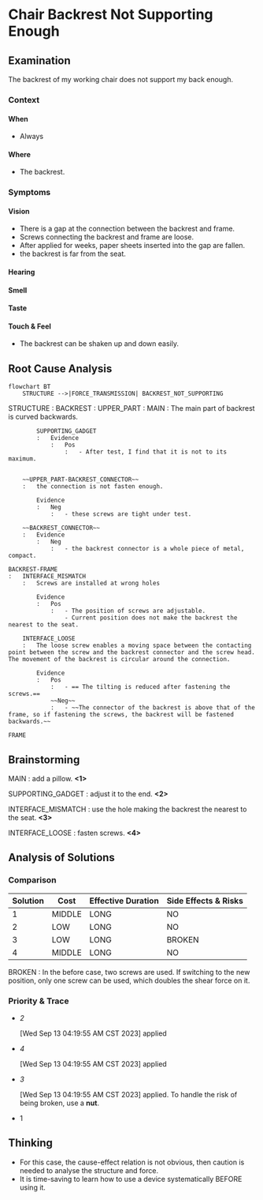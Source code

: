 # Chair Backrest Not Supporting Enough

## Examination
[problem overview]: #
[a problem can be the output or input of a process. For output, it can be a bad output. For input, it can be a waste of resources]: #

The backrest of my working chair does not support my back enough.

### Context

#### When
[Specification: year, season, daytime, during & after some events, duration]: #

- Always

#### Where
[Localization]: #

- The backrest.

### Symptoms
[avoid biases]: #
[comparison between actuation and expectation]: #
[collect evidence used by hypothesis built in the root cause analysis phrase]: #
[specification: location, degree]: #

#### Vision

- There is a gap at the connection between the backrest and frame.
- Screws connecting the backrest and frame are loose.
- After applied for weeks, paper sheets inserted into the gap are fallen.
- the backrest is far from the seat.

#### Hearing

#### Smell

#### Taste

#### Touch & Feel

- The backrest can be shaken up and down easily.

## Root Cause Analysis
[backward cause reasoning for general problems]: #
[
process
	- stable
		- expected
		- unexpected
	- human	
]: #
[recursive trouble shooting for engineering problems to an atomic level (build hypothesis, use evidence (examination  + unit tests))]: #

```mermaid
flowchart BT
	STRUCTURE -->|FORCE_TRANSMISSION| BACKREST_NOT_SUPPORTING	
```

STRUCTURE
:	BACKREST
	:	UPPER_PART
		:	MAIN
			:	The main part of backrest is curved backwards.
			
			SUPPORTING_GADGET
			:	Evidence
				:	Pos
					:	- After test, I find that it is not to its maximum.
		
	
		~~UPPER_PART-BACKREST_CONNECTOR~~
		:	the connection is not fasten enough.

			Evidence
			:	Neg
				:	- these screws are tight under test.
		
		~~BACKREST_CONNECTOR~~
		:	Evidence
			:	Neg
				:	- the backrest connector is a whole piece of metal, compact.

	BACKREST-FRAME
	:	INTERFACE_MISMATCH
		:	Screws are installed at wrong holes
			
			Evidence
			:	Pos
				:	- The position of screws are adjustable.
					- Current position does not make the backrest the nearest to the seat.
		
		INTERFACE_LOOSE
		:	The loose screw enables a moving space between the contacting point between the screw and the backrest connector and the screw head. The movement of the backrest is circular around the connection. 
	
			Evidence
			:	Pos
				:	- == The tilting is reduced after fastening the screws.==
				~~Neg~~
				:	- ~~The connector of the backrest is above that of the frame, so if fastening the screws, the backrest will be fastened backwards.~~
			
	FRAME
	
## Brainstorming
[removal of touchable physical objects is applicable]: #
[replacement V.S repair. Localize the problem to an atomic level where fixing it components is more expensive than replacing it as a whole]: #

MAIN
:	add a pillow. **<1>**

SUPPORTING_GADGET
:	adjust it to the end. **<2>**

INTERFACE_MISMATCH
:	use the hole making the backrest the nearest to the seat. **<3>**

INTERFACE_LOOSE
:	fasten screws. **<4>**

## Analysis of Solutions

### Comparison
| Solution | Cost | Effective Duration | Side Effects & Risks |
| --- | --- | --- | --- |
| 1 | MIDDLE | LONG | NO |
| 2 | LOW | LONG | NO |
| 3 | LOW | LONG | BROKEN |
| 4 | MIDDLE | LONG | NO |

BROKEN
:	In the before case, two screws are used. If switching to the new position, only one screw can be used, which doubles the shear force on it.

### Priority & Trace
[try from treatments to prevention based on time bound]: #

- *2*

	[Wed Sep 13 04:19:55 AM CST 2023] applied
	
- *4*

	[Wed Sep 13 04:19:55 AM CST 2023] applied
	
- *3*

	[Wed Sep 13 04:19:55 AM CST 2023] applied. To handle the risk of being broken, use a **nut**.
	
- 1
## Thinking
[Lessons learned from this experience]: #

- For this case, the cause-effect relation is not obvious, then caution is needed to analyse the structure and force.
- It is time-saving to learn how to use a device systematically BEFORE using it.


<!--stackedit_data:
eyJoaXN0b3J5IjpbMTMyOTY5MTAxNV19
-->